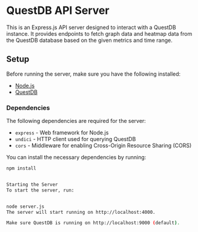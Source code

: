 # QuestDB API Server

This is an Express.js API server designed to interact with a QuestDB instance. It provides endpoints to fetch graph data and heatmap data from the QuestDB database based on the given metrics and time range.

## Setup

Before running the server, make sure you have the following installed:

- [Node.js](https://nodejs.org/)
- [QuestDB](https://questdb.io/)

### Dependencies

The following dependencies are required for the server:

- `express` - Web framework for Node.js
- `undici` - HTTP client used for querying QuestDB
- `cors` - Middleware for enabling Cross-Origin Resource Sharing (CORS)

You can install the necessary dependencies by running:

```bash
npm install


Starting the Server
To start the server, run:


node server.js
The server will start running on http://localhost:4000.

Make sure QuestDB is running on http://localhost:9000 (default).
